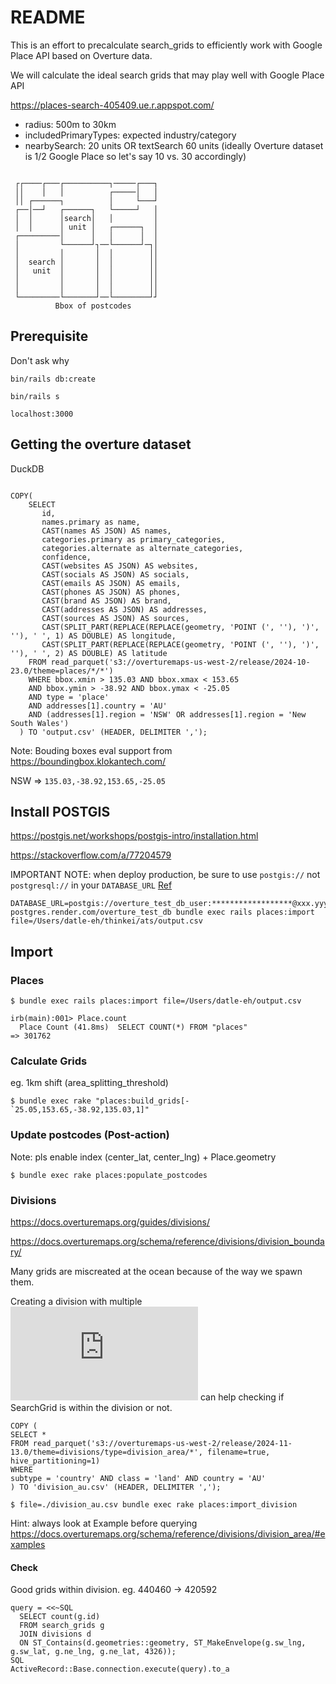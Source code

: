 # README

This is an effort to precalculate search_grids to efficiently work with Google Place API based on Overture data.

We will calculate the ideal search grids that may play well with Google Place API

https://places-search-405409.ue.r.appspot.com/

- radius: 500m to 30km
- includedPrimaryTypes: expected industry/category
- nearbySearch: 20 units OR textSearch 60 units (ideally Overture dataset is 1/2 Google Place so let's say 10 vs. 30 accordingly)

```

 ┌┌────┌───┌──────────┐─────┌───┐
 ││    │   │          ┌─────│   │
 ││ ┌──────┐          │     └───┘
 ┌──│──┘   ┌──────┐   └─────┘   │
 │  │      │search│   │         │
 │  │      │ unit │   ┌──────┐  │
 ┌─────────│      │   │      │  │
 │         └──────┘┐──└──────┘─┐│
 │         │       │  │        ││
 │  search │       │  │        ││
 │   unit  │       │  │        ││
 │         │       │  │        ││
 │         │       │  │        ││
 └─────────└───────┘──└────────┘┘
          Bbox of postcodes
```

## Prerequisite
Don't ask why

`bin/rails db:create`

`bin/rails s`

`localhost:3000`

## Getting the overture dataset

DuckDB

```

COPY(
    SELECT
       id,
       names.primary as name,
       CAST(names AS JSON) AS names,
       categories.primary as primary_categories,
       categories.alternate as alternate_categories,
       confidence,
       CAST(websites AS JSON) AS websites,
       CAST(socials AS JSON) AS socials,
       CAST(emails AS JSON) AS emails,
       CAST(phones AS JSON) AS phones,
       CAST(brand AS JSON) AS brand,
       CAST(addresses AS JSON) AS addresses,
       CAST(sources AS JSON) AS sources,
       CAST(SPLIT_PART(REPLACE(REPLACE(geometry, 'POINT (', ''), ')', ''), ' ', 1) AS DOUBLE) AS longitude,
       CAST(SPLIT_PART(REPLACE(REPLACE(geometry, 'POINT (', ''), ')', ''), ' ', 2) AS DOUBLE) AS latitude
    FROM read_parquet('s3://overturemaps-us-west-2/release/2024-10-23.0/theme=places/*/*')
    WHERE bbox.xmin > 135.03 AND bbox.xmax < 153.65
    AND bbox.ymin > -38.92 AND bbox.ymax < -25.05
    AND type = 'place'
    AND addresses[1].country = 'AU'
    AND (addresses[1].region = 'NSW' OR addresses[1].region = 'New South Wales')
  ) TO 'output.csv' (HEADER, DELIMITER ',');
```

Note: Bouding boxes eval support from https://boundingbox.klokantech.com/

NSW => `135.03,-38.92,153.65,-25.05`

## Install POSTGIS

https://postgis.net/workshops/postgis-intro/installation.html

https://stackoverflow.com/a/77204579

IMPORTANT NOTE: when deploy production, be sure to use `postgis://` not `postgresql://` in your `DATABASE_URL` [Ref](https://github.com/rgeo/activerecord-postgis-adapter/issues/214#issuecomment-188858728)

```
DATABASE_URL=postgis://overture_test_db_user:******************@xxx.yyy-postgres.render.com/overture_test_db bundle exec rails places:import file=/Users/datle-eh/thinkei/ats/output.csv
```

## Import

### Places

```
$ bundle exec rails places:import file=/Users/datle-eh/output.csv
```

```
irb(main):001> Place.count
  Place Count (41.8ms)  SELECT COUNT(*) FROM "places"
=> 301762
```

### Calculate Grids

eg. 1km shift (area_splitting_threshold)

```
$ bundle exec rake "places:build_grids[-`25.05,153.65,-38.92,135.03,1]"
```

### Update postcodes (Post-action)

Note: pls enable index (center_lat, center_lng) + Place.geometry


```
$ bundle exec rake places:populate_postcodes
```

### Divisions
https://docs.overturemaps.org/guides/divisions/

https://docs.overturemaps.org/schema/reference/divisions/division_boundary/

Many grids are miscreated at the ocean because of the way we spawn them.

Creating a division with multiple ![LineString](https://postgis.net/docs/ST_MakeLine.html) can help checking if SearchGrid is within the division or not.

```
COPY (
SELECT *
FROM read_parquet('s3://overturemaps-us-west-2/release/2024-11-13.0/theme=divisions/type=division_area/*', filename=true, hive_partitioning=1)
WHERE
subtype = 'country' AND class = 'land' AND country = 'AU'
) TO 'division_au.csv' (HEADER, DELIMITER ',');
```

```
$ file=./division_au.csv bundle exec rake places:import_division
```

Hint: always look at Example before querying
https://docs.overturemaps.org/schema/reference/divisions/division_area/#examples

#### Check
Good grids within division.
eg. 440460 -> 420592

```
query = <<~SQL
  SELECT count(g.id)
  FROM search_grids g
  JOIN divisions d
  ON ST_Contains(d.geometries::geometry, ST_MakeEnvelope(g.sw_lng, g.sw_lat, g.ne_lng, g.ne_lat, 4326));
SQL
ActiveRecord::Base.connection.execute(query).to_a
```
